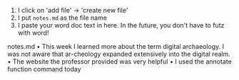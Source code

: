 
1. I click on 'add file' -> 'create new file'
2. I put `notes.md` as the file name
3. I paste your word doc text in here. In the future, you don't have to futz with word!

notes.md
•	This week I learned more about the term digital archaeology. I was not aware that ar-cheology expanded extensively into the digital realm. 
•	The website the professor provided was very helpful
•	I used the annotate function command today
